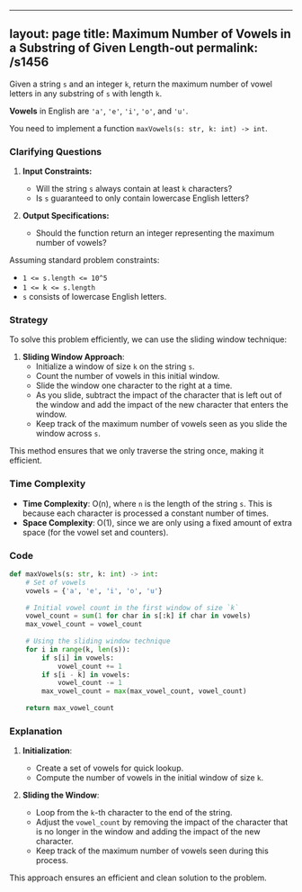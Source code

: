 
---
layout: page
title:  Maximum Number of Vowels in a Substring of Given Length-out
permalink: /s1456
---

Given a string `s` and an integer `k`, return the maximum number of vowel letters in any substring of `s` with length `k`.

**Vowels** in English are `'a'`, `'e'`, `'i'`, `'o'`, and `'u'`.

You need to implement a function `maxVowels(s: str, k: int) -> int`.

### Clarifying Questions

1. **Input Constraints:**
   - Will the string `s` always contain at least `k` characters?
   - Is `s` guaranteed to only contain lowercase English letters?

2. **Output Specifications:**
   - Should the function return an integer representing the maximum number of vowels?

Assuming standard problem constraints:
- `1 <= s.length <= 10^5`
- `1 <= k <= s.length`
- `s` consists of lowercase English letters.

### Strategy

To solve this problem efficiently, we can use the sliding window technique:

1. **Sliding Window Approach**:
   - Initialize a window of size `k` on the string `s`.
   - Count the number of vowels in this initial window.
   - Slide the window one character to the right at a time.
   - As you slide, subtract the impact of the character that is left out of the window and add the impact of the new character that enters the window.
   - Keep track of the maximum number of vowels seen as you slide the window across `s`.

This method ensures that we only traverse the string once, making it efficient.

### Time Complexity

- **Time Complexity**: O(n), where `n` is the length of the string `s`. This is because each character is processed a constant number of times.
- **Space Complexity**: O(1), since we are only using a fixed amount of extra space (for the vowel set and counters).

### Code

```python
def maxVowels(s: str, k: int) -> int:
    # Set of vowels
    vowels = {'a', 'e', 'i', 'o', 'u'}
    
    # Initial vowel count in the first window of size `k`
    vowel_count = sum(1 for char in s[:k] if char in vowels)
    max_vowel_count = vowel_count
    
    # Using the sliding window technique
    for i in range(k, len(s)):
        if s[i] in vowels:
            vowel_count += 1
        if s[i - k] in vowels:
            vowel_count -= 1
        max_vowel_count = max(max_vowel_count, vowel_count)
    
    return max_vowel_count
```

### Explanation

1. **Initialization**:
   - Create a set of vowels for quick lookup.
   - Compute the number of vowels in the initial window of size `k`.

2. **Sliding the Window**:
   - Loop from the `k`-th character to the end of the string.
   - Adjust the `vowel_count` by removing the impact of the character that is no longer in the window and adding the impact of the new character.
   - Keep track of the maximum number of vowels seen during this process.

This approach ensures an efficient and clean solution to the problem.